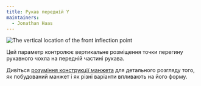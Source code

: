 ```yaml
---
title: Рукав передній Y
maintainers:
  - Jonathan Haas
---
```


![The vertical location of the front inflection point](./sleevecapfrontfactory.svg)

Цей параметр контролює вертикальне розміщення точки перегину рукавного чохла на передній частині рукава.

<Tip>

Дивіться [розуміння конструкції манжета](/docs/designs/brian/options#understanding-the-sleevecap) для детального
розгляду того, як побудований манжет і як різні варіанти впливають на його форму.

</Tip>
